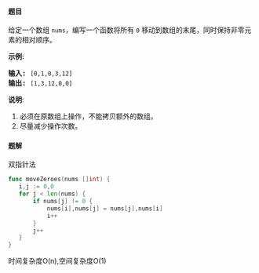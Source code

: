 #### 题目
<p>给定一个数组 <code>nums</code>，编写一个函数将所有 <code>0</code> 移动到数组的末尾，同时保持非零元素的相对顺序。</p>

<p><strong>示例:</strong></p>

<pre><strong>输入:</strong> <code>[0,1,0,3,12]</code>
<strong>输出:</strong> <code>[1,3,12,0,0]</code></pre>

<p><strong>说明</strong>:</p>

<ol>
	<li>必须在原数组上操作，不能拷贝额外的数组。</li>
	<li>尽量减少操作次数。</li>
</ol>


 #### 题解
 双指针法
 ```go
func moveZeroes(nums []int) {
	i,j := 0,0
	for j < len(nums) {
		if nums[j] != 0 {
			nums[i],nums[j] = nums[j],nums[i]
			i++
		}
		j++
	}
}
```
 时间复杂度O(n),空间复杂度O(1)